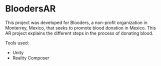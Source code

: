 # BloodersAR

This project was developed for Blooders, a non-profit organization in Monterrey, Mexico, that seeks to promote blood donation in Mexico. This AR project explains the different steps in the process of donating blood.

Tools used:
- Unity
- Reality Composer

